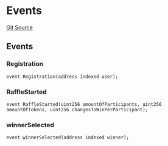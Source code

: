 # Events
[Git Source](https://github.com/DappScout/LotteryProtocol/blob/d06d5c19c0b7001cdfe05f4c06564baf0fabf5d8/src/libs/Events.sol)


## Events
### Registration

```solidity
event Registration(address indexed user);
```

### RaffleStarted

```solidity
event RaffleStarted(uint256 amountOfParticipants, uint256 amountOfTokens, uint256 changesToWinPerParticipant);
```

### winnerSelected

```solidity
event winnerSelected(address indexed winner);
```

